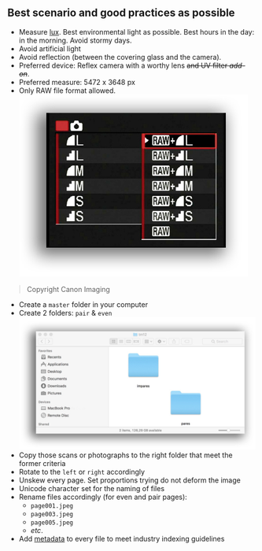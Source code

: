 ## Best scenario and good practices as possible

* Measure [lux](https://itunes.apple.com/es/app/light-meter-lux-measurement-tool/id642285909?mt=8). Best environmental light as possible. Best hours in the day: in the morning. Avoid stormy days.
* Avoid artificial light
* Avoid reflection (between the covering glass and the camera).
* Preferred device: Reflex camera with a worthy lens ~~and UV filter _add-on_~~.
* Preferred measure: 5472 x 3648 px
* Only RAW file format allowed. 
![raw_setting.jpg](images/93963878-raw_setting.jpg)
> Copyright Canon Imaging
* Create a `master` folder in your computer
* Create 2 folders: `pair` & `even`
![pares_impares.jpeg](images/475937124-pares_impares.jpeg)
* Copy those scans or photographs to the right folder that meet the former criteria
* Rotate to the `left` or `right` accordingly
* Unskew every page. Set proportions trying do not deform the image
* Unicode character set for the naming of files
* Rename files accordingly (for even and pair pages): 
    - `page001.jpeg`
    - `page003.jpeg`
    - `page005.jpeg`
    - _etc_.
* Add [metadata](Metadata.md) to every file to meet industry indexing guidelines